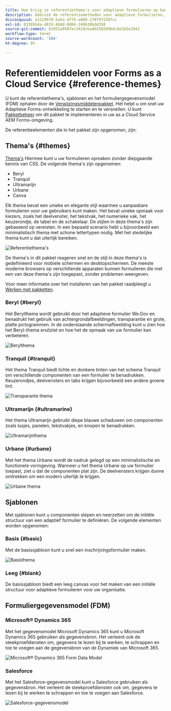 ```yaml
---
title: Hoe krijg je referentiethema's voor adaptieve formulieren op basis van stichtingscomponenten?
description: Gebruik de referentiemethoden voor adaptieve formulieren, sjablonen en formuliergegevens om snel aan de slag te gaan.
discoiquuid: a1229970-5a5a-4f76-a880-278f972587cc
exl-id: 03305b4a-d82d-4b8d-8804-249b10bdd358
source-git-commit: 81951a9507ec3420cbadb258209bdc8e2b5e2942
workflow-type: tm+mt
source-wordcount: '504'
ht-degree: 0%

---
```


# Referentiemiddelen voor Forms as a Cloud Service {#reference-themes}

U kunt de referentiethema&#39;s, sjablonen en het formuliergegevensmodel (FDM) ophalen door de [Verwijzingsmiddelenpakket](https://experience.adobe.com/#/downloads/content/software-distribution/en/aemcloud.html?package=/content/software-distribution/en/details.html/content/dam/aemcloud/public/aem-forms-reference-content.ui.content-2.0.0.zip). Het helpt u om snel uw Adaptieve Forms-ontwikkeling te starten en te versnellen. U kunt [Pakketbeheer](https://experienceleague.adobe.com/docs/experience-manager-cloud-service/content/implementing/developer-tools/package-manager.html) om dit pakket te implementeren in uw as a Cloud Service AEM Forms-omgeving.

De referentieelementen die in het pakket zijn opgenomen, zijn:

## Thema&#39;s {#themes}

[Thema&#39;s](/help/forms/themes.md) Hiermee kunt u uw formulieren opmaken zonder diepgaande kennis van CSS. De volgende thema&#39;s zijn opgenomen:

* Beryl
* Tranquil
* Ultramarijn
* Urbane
* Canva

Elk thema bevat een unieke en elegante stijl waarmee u aanpasbare formulieren voor uw gebruikers kunt maken. Het bevat unieke opmaak voor kiezers, zoals het deelvenster, het tekstvak, het numerieke vak, het keuzerondje, de tabel en de schakelaar. De stijlen in deze thema&#39;s zijn gebaseerd op vereisten. In een bepaald scenario hebt u bijvoorbeeld een minimalistisch thema met schone lettertypen nodig. Met het stedelijke thema kunt u dat uiterlijk bereiken.

![Referentiethema&#39;s](/help/forms/assets/ref-themes.png)

De thema&#39;s in dit pakket reageren snel en de stijl in deze thema&#39;s is gedefinieerd voor mobiele schermen en desktopschermen. De meeste moderne browsers op verschillende apparaten kunnen formulieren die met een van deze thema&#39;s zijn toegepast, zonder problemen weergeven.

Voor meer informatie over het installeren van het pakket raadpleegt u [Werken met pakketten](/help/implementing/developing/tools/package-manager.md).

### Beryl {#beryl}

Het Berylthema wordt gebruikt door het adaptieve formulier We.Gov en benadrukt het gebruik van achtergrondafbeeldingen, transparantie en grote, platte pictogrammen. In de onderstaande schermafbeelding kunt u zien hoe het Beryl-thema eruitziet en hoe het de opmaak van uw formulier kan verbeteren.

![Berylthema](/help/forms/assets/beryl.png)

<!--[Click to enlarge

](assets/beryl-1.png)-->

<!-- ## Exec {#exec}

Exec theme avoids solid background fills to emphasize form components. Selecting and clicking components changes font colors. In comparison to the default Canvas theme, font color of the text in the selected tab changes to dark blue. Notice how the navigation and submit buttons are different from the Beryl theme.

![Exec theme](/help/forms/assets/exec.png) -->

<!--[Click to enlarge

](assets/exec-1.png)-->

<!-- ## Exec Light {#exec-light}

Exec Light theme uses white space to create a seamless experience. The Next and Submit buttons get a solid fill and 3D shadow. Selected tabs on the left get an arrow instead of double-check marks.

![Exec light theme](/help/forms/assets/exec-light.png) -->

<!--[Click to enlarge

](assets/exec-light-1.png)-->

<!-- ## Liberty {#liberty}

Liberty theme uses a minimalist approach to highlight the important. For example, the font color of the visited tab changes to green. You can only see the bottom-outline of the text box which emulates the look of a paper-based form with lines. The active text box has a black bottom-outline while others get light gray bottom-outline.

![Liberty theme](/help/forms/assets/liberty.png) -->
<!--[Click to enlarge](assets/liberty-1.png)-->

### Tranquil {#tranquil}

Het thema Tranquil biedt lichte en donkere tinten van het schema Tranquil om verschillende componenten van een formulier te benadrukken. Keuzerondjes, deelvensters en tabs krijgen bijvoorbeeld een andere groene tint.

![Transparante thema](/help/forms/assets/tranquil.png)

<!--[Click to enlarge](assets/tranquil-1.png)-->

### Ultramarijn {#ultramarine}

Het thema Ultramarijn gebruikt diepe blauwe schaduwen om componenten zoals lusjes, panelen, tekstvakjes, en knopen te benadrukken.

![Ultramarijnthema](/help/forms/assets/ultramarine.png)
<!--[Click to enlarge](assets/ultramarine-1.png)-->

### Urbane {#urbane}

Met het thema Urbane wordt de nadruk gelegd op een minimalistische en functionele vormgeving. Wanneer u het thema Urbane op uw formulier toepast, ziet u dat de componenten plat zijn. De deelvensters krijgen dunne omtrekken om een modern uiterlijk te krijgen.

![Urbane thema](/help/forms/assets/urbane.png)
<!--[Click to enlarge](assets/urbane-1.png)-->

<!-- ## U.S. Web Design Standards {#u-s-web-design-standards}

U.S. Web Design Standards theme, as the name suggests, uses typefaces and styles described in the Draft U.S. Web Design Standards site. The web standard is used by federal organizations to create consistent web experiences across federal government websites.

![U.S. Web Design Standards Theme](/help/forms/assets/us-web-standards.png) -->
<!--[Click to enlarge](assets/usgov.png)-->


## Sjablonen

Met sjablonen kunt u componenten slepen en neerzetten om de initiële structuur van een adaptief formulier te definiëren. De volgende elementen worden opgenomen:

### Basis {#basic}

Met de basissjabloon kunt u snel een inschrijvingsformulier maken.

![Basisthema](/help/forms/assets/exec.png)

### Leeg {#blank}

De basissjabloon biedt een leeg canvas voor het maken van een initiële structuur voor adaptieve formulieren voor uw organisatie.

## Formuliergegevensmodel (FDM)

### Microsoft® Dynamics 365

Met het gegevensmodel Microsoft Dynamics 365 kunt u Microsoft Dynamics 365 gebruiken als gegevensbron. Het verleent ook de steekproefdiensten om, gegevens te lezen bij te werken, te schrappen en toe te voegen aan de gegevensbron van de Dynamiek van Microsoft 365.

![Microsoft® Dynamics 365 Form Data Model](/help/forms/assets/microsoft-dynamic-fdm.png)

### Salesforce

Met het Salesforce-gegevensmodel kunt u Salesforce gebruiken als gegevensbron. Het verleent de steekproefdiensten ook om, gegevens te lezen bij te werken te schrappen en toe te voegen aan Salesforce.

![Salesforce-gegevensmodel](/help/forms/assets/salesforce-fdm.png)
